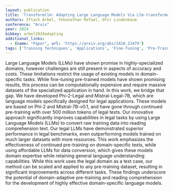 ```yaml
---
layout: publication
title: 'Transformllm: Adapting Large Language Models Via Llm-transformed Reading Comprehension Text'
authors: Iftach Arbel, Yehonathan Refael, Ofir Lindenbaum
conference: "Arxiv"
year: 2024
bibkey: arbel2024adapting
additional_links:
  - {name: "Paper", url: 'https://arxiv.org/abs/2410.21479'}
tags: ['Training Techniques', 'Applications', 'Fine-Tuning', 'Pre-Training', 'Pretraining Methods']
---
```

Large Language Models (LLMs) have shown promise in highly-specialized
domains, however challenges are still present in aspects of accuracy and costs.
These limitations restrict the usage of existing models in domain-specific
tasks. While fine-tuning pre-trained models have shown promising results, this
process can be computationally expensive and require massive datasets of the
specialized application in hand. In this work, we bridge that gap. We have
developed Phi-2-Legal and Mistral-Legal-7B, which are language models
specifically designed for legal applications. These models are based on Phi-2
and Mistral-7B-v0.1, and have gone through continued pre-training with over 500
million tokens of legal texts. Our innovative approach significantly improves
capabilities in legal tasks by using Large Language Models (LLMs) to convert
raw training data into reading comprehension text. Our legal LLMs have
demonstrated superior performance in legal benchmarks, even outperforming
models trained on much larger datasets with more resources. This work
emphasizes the effectiveness of continued pre-training on domain-specific
texts, while using affordable LLMs for data conversion, which gives these
models domain expertise while retaining general language understanding
capabilities. While this work uses the legal domain as a test case, our method
can be scaled and applied to any pre-training dataset, resulting in significant
improvements across different tasks. These findings underscore the potential of
domain-adaptive pre-training and reading comprehension for the development of
highly effective domain-specific language models.
